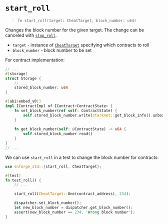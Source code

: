# `start_roll`

> `fn start_roll(target: CheatTarget, block_number: u64)`

Changes the block number for the given target.
The change can be canceled with [`stop_roll`](./stop_roll.md).

- `target` - instance of [`CheatTarget`](../cheat_target.md) specifying which contracts to roll
- `block_number` - block number to be set

For contract implementation:

```rust
// ...
#[storage]
struct Storage {
    // ...
    stored_block_number: u64
}

#[abi(embed_v0)]
impl IContractImpl of IContract<ContractState> {
    fn set_block_number(ref self: ContractState) {
        self.stored_block_number.write(starknet::get_block_info().unbox().block_number);
    }
    
    fn get_block_number(self: @ContractState) -> u64 {
        self.stored_block_number.read()
    }
}
// ...
```

We can use `start_roll` in a test to change the block number for contracts:

```rust
use snforge_std::{start_roll, CheatTarget};

#[test]
fn test_roll() {
    // ...

    start_roll(CheatTarget::One(contract_address), 234);

    dispatcher.set_block_number();
    let new_block_number = dispatcher.get_block_number();
    assert(new_block_number == 234, 'Wrong block number');
}
```
